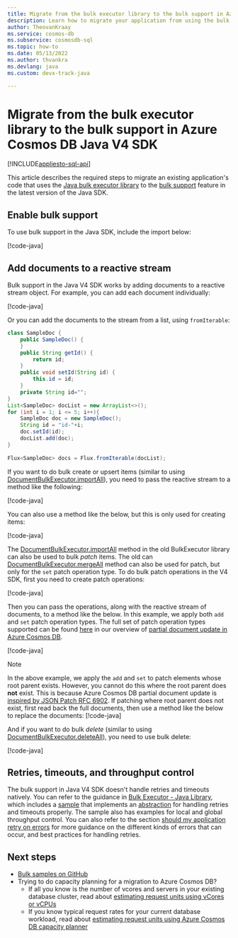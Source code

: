 ```yaml
---
title: Migrate from the bulk executor library to the bulk support in Azure Cosmos DB Java V4 SDK
description: Learn how to migrate your application from using the bulk executor library to the bulk support in Azure Cosmos DB Java V4 SDK
author: TheovanKraay
ms.service: cosmos-db
ms.subservice: cosmosdb-sql
ms.topic: how-to
ms.date: 05/13/2022
ms.author: thvankra
ms.devlang: java
ms.custom: devx-track-java

---
```


# Migrate from the bulk executor library to the bulk support in Azure Cosmos DB Java V4 SDK
[!INCLUDE[appliesto-sql-api](../includes/appliesto-sql-api.md)]

This article describes the required steps to migrate an existing application's code that uses the [Java bulk executor library](sql-api-sdk-bulk-executor-java.md) to the [bulk support](bulk-executor-java.md) feature in the latest version of the Java SDK.

## Enable bulk support

To use bulk support in the Java SDK, include the import below:

   [!code-java[](~/azure-cosmos-java-sql-api-samples/src/main/java/com/azure/cosmos/examples/bulk/async/SampleBulkQuickStartAsync.java?name=CosmosBulkOperationsImport)]

## Add documents to a reactive stream 

Bulk support in the Java V4 SDK works by adding documents to a reactive stream object. For example, you can add each document individually:

   [!code-java[](~/azure-cosmos-java-sql-api-samples/src/main/java/com/azure/cosmos/examples/bulk/async/SampleBulkQuickStartAsync.java?name=AddDocsToStream)]

Or you can add the documents to the stream from a list, using `fromIterable`:

```java
class SampleDoc {
    public SampleDoc() {
    }
    public String getId() {
        return id;
    }
    public void setId(String id) {
        this.id = id;
    }
    private String id="";
}
List<SampleDoc> docList = new ArrayList<>();
for (int i = 1; i <= 5; i++){ 
    SampleDoc doc = new SampleDoc();           
    String id = "id-"+i;
    doc.setId(id);
    docList.add(doc);
}
           
Flux<SampleDoc> docs = Flux.fromIterable(docList);
```

If you want to do bulk create or upsert items (similar to using [DocumentBulkExecutor.importAll](/java/api/com.microsoft.azure.documentdb.bulkexecutor.documentbulkexecutor.importall)), you need to pass the reactive stream to a method like the following:

   [!code-java[](~/azure-cosmos-java-sql-api-samples/src/main/java/com/azure/cosmos/examples/bulk/async/SampleBulkQuickStartAsync.java?name=BulkUpsertItems)]

You can also use a method like the below, but this is only used for creating items:

   [!code-java[](~/azure-cosmos-java-sql-api-samples/src/main/java/com/azure/cosmos/examples/bulk/async/SampleBulkQuickStartAsync.java?name=BulkCreateItems)]


The [DocumentBulkExecutor.importAll](/java/api/com.microsoft.azure.documentdb.bulkexecutor.documentbulkexecutor.importall) method in the old BulkExecutor library can also be used to bulk *patch* items. The old can [DocumentBulkExecutor.mergeAll](/java/api/com.microsoft.azure.documentdb.bulkexecutor.documentbulkexecutor.mergeall) method can also be used for patch, but only for the `set` patch operation type. To do bulk patch operations in the V4 SDK, first you need to create patch operations:

   [!code-java[](~/azure-cosmos-java-sql-api-samples/src/main/java/com/azure/cosmos/examples/bulk/async/SampleBulkQuickStartAsync.java?name=PatchOperations)]

Then you can pass the operations, along with the reactive stream of documents, to a method like the below. In this example, we apply both `add` and `set` patch operation types. The full set of patch operation types supported can be found [here](partial-document-update.md#supported-operations) in our overview of [partial document update in Azure Cosmos DB](partial-document-update.md).

   [!code-java[](~/azure-cosmos-java-sql-api-samples/src/main/java/com/azure/cosmos/examples/bulk/async/SampleBulkQuickStartAsync.java?name=BulkPatchItems)]

> [!NOTE]
> In the above example, we apply the `add` and `set` to patch elements whose root parent exists. However, you cannot do this where the root parent does **not** exist. This is because Azure Cosmos DB partial document update is [inspired by JSON Patch RFC 6902](../partial-document-update-faq.md#is-this-an-implementation-of-json-patch-rfc-6902-). If patching where root parent does not exist, first read back the full documents, then use a method like the below to replace the documents:
> [!code-java[](~/azure-cosmos-java-sql-api-samples/src/main/java/com/azure/cosmos/examples/bulk/async/SampleBulkQuickStartAsync.java?name=BulkReplaceItems)]               


And if you want to do bulk *delete* (similar to using [DocumentBulkExecutor.deleteAll](/java/api/com.microsoft.azure.documentdb.bulkexecutor.documentbulkexecutor.deleteall)), you need to use bulk delete:

   [!code-java[](~/azure-cosmos-java-sql-api-samples/src/main/java/com/azure/cosmos/examples/bulk/async/SampleBulkQuickStartAsync.java?name=BulkDeleteItems)]


## Retries, timeouts, and throughput control

The bulk support in Java V4 SDK doesn't handle retries and timeouts natively. You can refer to the guidance in [Bulk Executor - Java Library](bulk-executor-java.md), which includes a [sample](https://github.com/Azure-Samples/azure-cosmos-java-sql-api-samples/blob/main/src/main/java/com/azure/cosmos/examples/bulk/async/SampleBulkQuickStartAsync.java) that implements an [abstraction](https://github.com/Azure-Samples/azure-cosmos-java-sql-api-samples/blob/main/src/main/java/com/azure/cosmos/examples/bulk/async/BulkWriter.java) for handling retries and timeouts properly. The sample also has examples for local and global throughput control. You can also refer to the section [should my application retry on errors](conceptual-resilient-sdk-applications.md#should-my-application-retry-on-errors) for more guidance on the different kinds of errors that can occur, and best practices for handling retries. 


## Next steps

* [Bulk samples on GitHub](https://github.com/Azure-Samples/azure-cosmos-java-sql-api-samples/tree/main/src/main/java/com/azure/cosmos/examples/bulk/async)
* Trying to do capacity planning for a migration to Azure Cosmos DB?
    * If all you know is the number of vcores and servers in your existing database cluster, read about [estimating request units using vCores or vCPUs](../convert-vcore-to-request-unit.md) 
    * If you know typical request rates for your current database workload, read about [estimating request units using Azure Cosmos DB capacity planner](estimate-ru-with-capacity-planner.md)